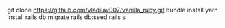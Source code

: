 git clone https://github.com/vladilav007/vanilla_ruby.git
bundle install
yarn install
rails db:migrate
rails db:seed
rails s
